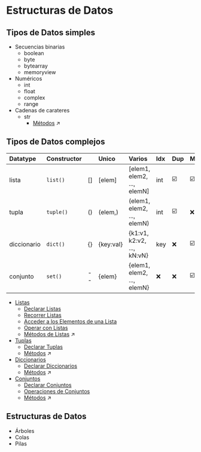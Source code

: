# Estructuras de Datos

## Tipos de Datos simples
- Secuencias binarias
  - boolean
  - byte
  - bytearray
  - memoryview
- Numéricos
  - int
  - float
  - complex
  - range
- Cadenas de carateres
  - str
    - [Métodos](https://www.w3schools.com/python/python_ref_string.asp) :arrow_upper_right:


## Tipos de Datos complejos
| Datatype     | Constructor |    | Unico     | Varios                     | Idx | Dup | Mut |
|:-------------|:------------|:---|:----------|:---------------------------|:----|:----|:----|
| lista        | `list()`    | [] | [elem]    | [elem1, elem2, ..., elemN] | int | :ballot_box_with_check: | :ballot_box_with_check:  |
| tupla        | `tuple()`   | () | (elem,)   | (elem1, elem2, ..., elemN) | int |  :ballot_box_with_check:  | :x: |
| diccionario  | `dict()`    | {} | {key:val} | {k1:v1, k2:v2, ..., kN:vN} | key | :x: | :ballot_box_with_check:  |
| conjunto     | `set()`     | -- | {elem}    | {elem1, elem2, ..., elemN} | :x: | :x: | :ballot_box_with_check:  |

- [Listas](listas.md)
  - [Declarar Listas](listas.md#declarar-listas)
  - [Recorrer Listas](listas.md#recorrer-listas)
  - [Acceder a los Elementos de una Lista](listas.md#acceder-a-los-elementos-de-una-lista)
  - [Operar con Listas](listas.md#operar-con-listas)
  - [Métodos de Listas](https://www.w3schools.com/python/python_ref_list.asp) :arrow_upper_right:
- [Tuplas](tuplas.md)
  - [Declarar Tuplas](tuplas.md#declarar-tuplas)
  - [Métodos](https://www.w3schools.com/python/python_ref_tuple.asp) :arrow_upper_right:
- [Diccionarios](diccionarios.md)
  - [Declarar Diccionarios](diccionarios.md#declarar-diccionarios)
  - [Métodos](https://www.w3schools.com/python/python_ref_dictionary.asp) :arrow_upper_right:
- [Conjuntos](conjuntos.md)
  - [Declarar Conjuntos](conjuntos.md#declarar-conjuntos)
  - [Operaciones de Conjuntos](conjuntos.md#operaciones-de-conjuntos)
  - [Métodos](https://www.w3schools.com/python/python_ref_set.asp) :arrow_upper_right:

## Estructuras de Datos
- Árboles
- Colas
- Pilas
